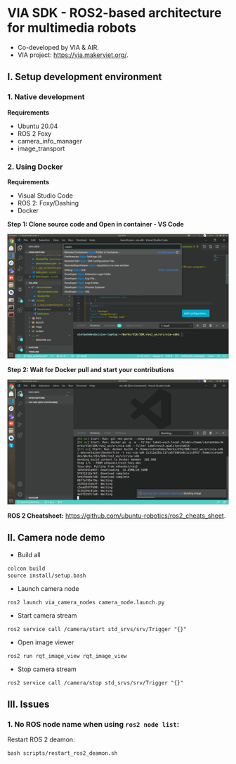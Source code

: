 # VIA SDK - ROS2-based architecture for multimedia robots

- Co-developed by VIA & AIR.
- VIA project: <https://via.makerviet.org/>.

## I. Setup development environment

### 1. Native development

**Requirements**

- Ubuntu 20.04
- ROS 2 Foxy
- camera_info_manager
- image_transport

### 2. Using Docker

**Requirements**

- Visual Studio Code
- ROS 2: Foxy/Dashing
- Docker

**Step 1: Clone source code and Open in container - VS Code**

![Open In Container](docs/images/open_in_container.png)

**Step 2: Wait for Docker pull and start your contributions**

![](docs/images/docker_pull_vscode.png)

**ROS 2 Cheatsheet:** <https://github.com/ubuntu-robotics/ros2_cheats_sheet>.

## II. Camera node demo

- Build all

```
colcon build
source install/setup.bash
```

- Launch camera node

```
ros2 launch via_camera_nodes camera_node.launch.py
```

- Start camera stream

```
ros2 service call /camera/start std_srvs/srv/Trigger "{}"
```

- Open image viewer

```
ros2 run rqt_image_view rqt_image_view
```

- Stop camera stream

```
ros2 service call /camera/stop std_srvs/srv/Trigger "{}"
```

## III. Issues

### 1. No ROS node name when using `ros2 node list`:

Restart ROS 2 deamon:

```
bash scripts/restart_ros2_deamon.sh
```
